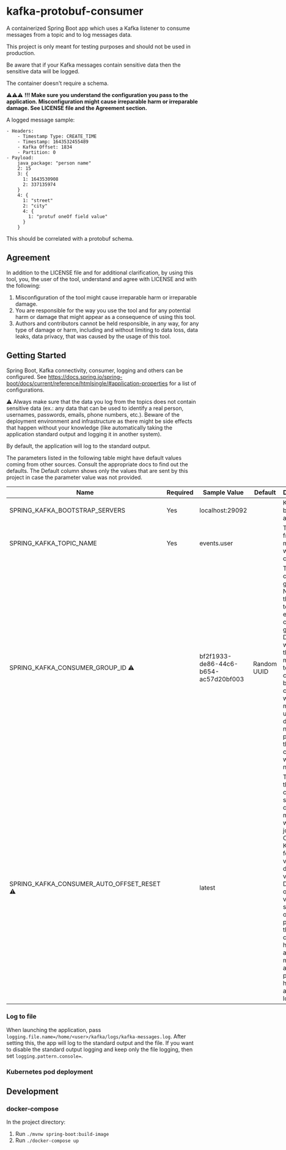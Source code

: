 # kafka-protobuf-consumer

A containerized Spring Boot app which uses a Kafka listener to consume messages from a topic and to log messages data.

This project is only meant for testing purposes and should not be used in production.

Be aware that if your Kafka messages contain sensitive data then the sensitive data will be logged.

The container doesn't require a schema.

&#x26A0;&#x26A0;&#x26A0; **!!! Make sure you understand the configuration you pass to the application. Misconfiguration might cause irreparable harm or irreparable damage. See LICENSE file and the Agreement section.** 

A logged message sample:

```
- Headers:
    - Timestamp Type: CREATE_TIME
    - Timestamp: 1643532455489
    - Kafka Offset: 1834
    - Partition: 0
- Payload:
    java_package: "person name"
    2: 15
    3: {
      1: 1643530908
      2: 337135974
    }
    4: {
      1: "street"
      2: "city"
      4: {
        1: "protuf oneOf field value"
      }
    }
```

This should be correlated with a protobuf schema.

## Agreement

In addition to the LICENSE file and for additional clarification, by using this tool, you, the user of the tool, understand and agree with LICENSE and with the following:
1. Misconfiguration of the tool might cause irreparable harm or irreparable damage.
2. You are responsible for the way you use the tool and for any potential harm or damage that might appear as a consequence of using this tool.
3. Authors and contributors cannot be held responsible, in any way, for any type of damage or harm, including and without limiting to data loss, data leaks, data privacy, that was caused by the usage of this tool.

## Getting Started

Spring Boot, Kafka connectivity, consumer, logging and others can be configured. See https://docs.spring.io/spring-boot/docs/current/reference/htmlsingle/#application-properties for a list of configurations.

&#x26A0; Always make sure that the data you log from the topics does not contain sensitive data (ex.: any data that can be used to identify a real person, usernames, passwords, emails, phone numbers, etc.). Beware of the deployment environment and infrastructure as there might be side effects that happen without your knowledge (like automatically taking the application standard output and logging it in another system).

By default, the application will log to the standard output.

The parameters listed in the following table might have default values coming from other sources. Consult the appropriate docs to find out the defaults. The Default column shows only the values that are sent by this project in case the parameter value was not provided. 
<style>
table:nth-of-type(1) {
    display:table;
    width:100%;
}
table:nth-of-type(1) th:nth-of-type(5) {
    width:350px;
}
</style>
| Name                                             | Required | Sample Value                         | Default     | Description                                                                                                                                                                                                                                                                 |
|--------------------------------------------------|----------|--------------------------------------|-------------|-----------------------------------------------------------------------------------------------------------------------------------------------------------------------------------------------------------------------------------------------------------------------------|
| SPRING_KAFKA_BOOTSTRAP_SERVERS                   | Yes      | localhost:29092                      |             | Kafka broker address                                                                                                                                                                                                                                                        |
| SPRING_KAFKA_TOPIC_NAME                          | Yes      | events.user                          |             | The topic from which messages will be consumed                                                                                                                                                                                                                              |
| SPRING_KAFKA_CONSUMER_GROUP_ID &#x26A0;          |          | bf2f1933-de86-44c6-b654-ac57d20bf003 | Random UUID | The consumer group ID. Never set this value to an existing consumer group ID. Doing that will cause the messages to be consumed by the test consumer which might end up with data loss. If not provided the test consumer will get a new UUID.                              |
| SPRING_KAFKA_CONSUMER_AUTO_OFFSET_RESET &#x26A0; |          | latest                               |             | The way the consumer should consume messages when it joins Kafka. Check Kafka docs for possible values and default values. Depending on the value that is set and on other Kafka parameters, this might consume a high amount of messages and produce huge amounts of logs. |

### Log to file

When launching the application, pass `logging.file.name=/home/<user>/kafka/logs/kafka-messages.log`. After setting this, the app will log to the standard output and the file. If you want to disable the standard output logging and keep only the file logging, then set `logging.pattern.console=`.

### Kubernetes pod deployment



## Development

### docker-compose

In the project directory:

1. Run `./mvnw spring-boot:build-image`
2. Run `./docker-compose up`